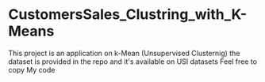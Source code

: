 # CustomersSales_Clustring_with_K-Means
This project is an application on k-Mean (Unsupervised Clusternig) 
the dataset is provided in the repo and it's available on USI datasets
Feel free to copy My code    
